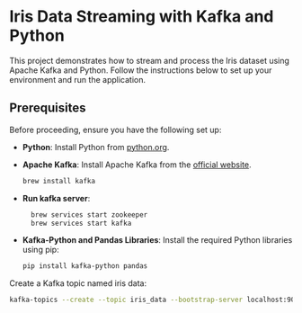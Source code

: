# Iris Data Streaming with Kafka and Python

This project demonstrates how to stream and process the Iris dataset using Apache Kafka and Python. Follow the instructions below to set up your environment and run the application.

## Prerequisites

Before proceeding, ensure you have the following set up:

- **Python**: Install Python from [python.org](https://www.python.org/downloads/).
- **Apache Kafka**: Install Apache Kafka from the [official website](https://kafka.apache.org/downloads).
  ```bash
  brew install kafka
  ```
- **Run kafka server**:

  ```bash
    brew services start zookeeper
    brew services start kafka
  ```

- **Kafka-Python and Pandas Libraries**: Install the required Python libraries using pip:
  ```bash
  pip install kafka-python pandas
  ```

Create a Kafka topic named iris data:

```bash
kafka-topics --create --topic iris_data --bootstrap-server localhost:9092 --partitions 1 --replication-factor 1
```
